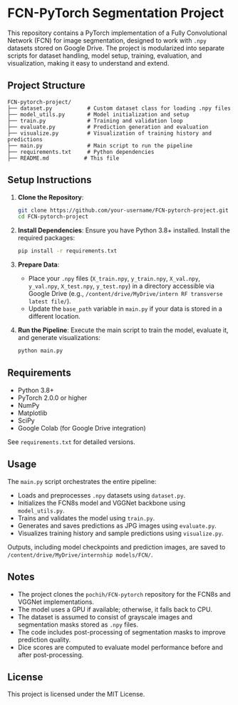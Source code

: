 # FCN-PyTorch Segmentation Project

This repository contains a PyTorch implementation of a Fully Convolutional Network (FCN) for image segmentation, designed to work with `.npy` datasets stored on Google Drive. The project is modularized into separate scripts for dataset handling, model setup, training, evaluation, and visualization, making it easy to understand and extend.

## Project Structure

```
FCN-pytorch-project/
├── dataset.py           # Custom dataset class for loading .npy files
├── model_utils.py       # Model initialization and setup
├── train.py             # Training and validation loop
├── evaluate.py          # Prediction generation and evaluation
├── visualize.py         # Visualization of training history and predictions
├── main.py              # Main script to run the pipeline
├── requirements.txt     # Python dependencies
├── README.md           # This file
```

## Setup Instructions

1. **Clone the Repository**:
   ```bash
   git clone https://github.com/your-username/FCN-pytorch-project.git
   cd FCN-pytorch-project
   ```

2. **Install Dependencies**:
   Ensure you have Python 3.8+ installed. Install the required packages:
   ```bash
   pip install -r requirements.txt
   ```

3. **Prepare Data**:
   - Place your `.npy` files (`X_train.npy`, `y_train.npy`, `X_val.npy`, `y_val.npy`, `X_test.npy`, `y_test.npy`) in a directory accessible via Google Drive (e.g., `/content/drive/MyDrive/intern RF transverse latest file/`).
   - Update the `base_path` variable in `main.py` if your data is stored in a different location.

4. **Run the Pipeline**:
   Execute the main script to train the model, evaluate it, and generate visualizations:
   ```bash
   python main.py
   ```

## Requirements

- Python 3.8+
- PyTorch 2.0.0 or higher
- NumPy
- Matplotlib
- SciPy
- Google Colab (for Google Drive integration)

See `requirements.txt` for detailed versions.

## Usage

The `main.py` script orchestrates the entire pipeline:
- Loads and preprocesses `.npy` datasets using `dataset.py`.
- Initializes the FCN8s model and VGGNet backbone using `model_utils.py`.
- Trains and validates the model using `train.py`.
- Generates and saves predictions as JPG images using `evaluate.py`.
- Visualizes training history and sample predictions using `visualize.py`.

Outputs, including model checkpoints and prediction images, are saved to `/content/drive/MyDrive/internship models/FCN/`.

## Notes

- The project clones the `pochih/FCN-pytorch` repository for the FCN8s and VGGNet implementations.
- The model uses a GPU if available; otherwise, it falls back to CPU.
- The dataset is assumed to consist of grayscale images and segmentation masks stored as `.npy` files.
- The code includes post-processing of segmentation masks to improve prediction quality.
- Dice scores are computed to evaluate model performance before and after post-processing.

## License

This project is licensed under the MIT License.
